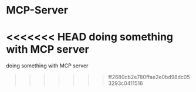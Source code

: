 # MCP-Server
<<<<<<< HEAD
doing something with MCP server
=======
doing something with MCP server
>>>>>>> ff2680cb2e780ffae2e0bd98dc053293c0411516
